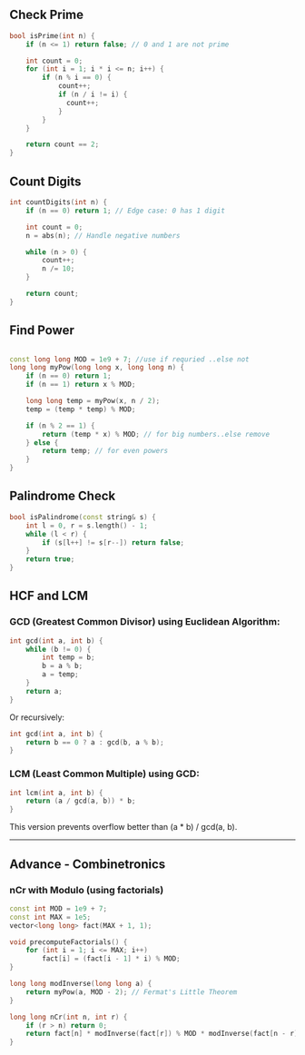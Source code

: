 ## Check Prime
```cpp
bool isPrime(int n) {
    if (n <= 1) return false; // 0 and 1 are not prime

    int count = 0;
    for (int i = 1; i * i <= n; i++) {
        if (n % i == 0) {
            count++;
            if (n / i != i) {
              count++;
            }
        }
    }

    return count == 2; 
}
```

## Count Digits
```cpp
int countDigits(int n) {
    if (n == 0) return 1; // Edge case: 0 has 1 digit

    int count = 0;
    n = abs(n); // Handle negative numbers

    while (n > 0) {
        count++;
        n /= 10;
    }

    return count;
}

```

## Find Power
```cpp

const long long MOD = 1e9 + 7; //use if requried ..else not
long long myPow(long long x, long long n) {
    if (n == 0) return 1;
    if (n == 1) return x % MOD;

    long long temp = myPow(x, n / 2);
    temp = (temp * temp) % MOD;

    if (n % 2 == 1) {
        return (temp * x) % MOD; // for big numbers..else remove
    } else {
        return temp; // for even powers
    }
}
```

## Palindrome Check
```cpp
bool isPalindrome(const string& s) {
    int l = 0, r = s.length() - 1;
    while (l < r) {
        if (s[l++] != s[r--]) return false;
    }
    return true;
}

```

## HCF and LCM
### GCD (Greatest Common Divisor) using Euclidean Algorithm:
```cpp
int gcd(int a, int b) {
    while (b != 0) {
        int temp = b;
        b = a % b;
        a = temp;
    }
    return a;
}
```
Or recursively:

```cpp
int gcd(int a, int b) {
    return b == 0 ? a : gcd(b, a % b);
}
```
### LCM (Least Common Multiple) using GCD:
```cpp
int lcm(int a, int b) {
    return (a / gcd(a, b)) * b;
}
```
This version prevents overflow better than (a * b) / gcd(a, b).

----------------------------------------------------


## Advance - Combinetronics
### nCr with Modulo (using factorials)
```cpp
const int MOD = 1e9 + 7;
const int MAX = 1e5;
vector<long long> fact(MAX + 1, 1);

void precomputeFactorials() {
    for (int i = 1; i <= MAX; i++)
        fact[i] = (fact[i - 1] * i) % MOD;
}

long long modInverse(long long a) {
    return myPow(a, MOD - 2); // Fermat's Little Theorem
}

long long nCr(int n, int r) {
    if (r > n) return 0;
    return fact[n] * modInverse(fact[r]) % MOD * modInverse(fact[n - r]) % MOD;
}

```
